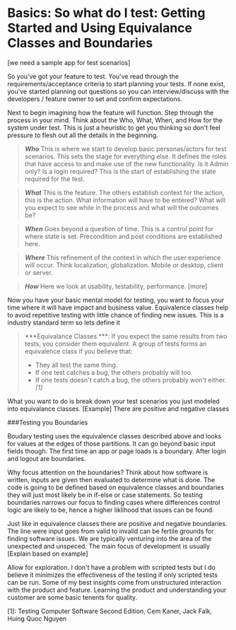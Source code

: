 Basics: So what do I test: Getting Started and Using Equivalance Classes and Boundaries
==============================


[we need a sample app for test scenarios]

So you've got your feature to test. You've read through the requirements/acceptance criteria to start planning your tests.
If none exist, you've started planning out questions so you can interview/discuss with the developers / feature owner to set and confirm expectations.

Next to begin imagining how the feature will function. Step through the process in your mind. 
Think about the Who, What, When, and How for the system under test. 
This is just a heuristic to get you thinking so don't feel pressure to flesh out all the details in the beginning.

>***Who***  This is where we start to develop basic personas/actors for test scenarios. This sets the stage for everything else. It defines the roles that have access to
>and make use of the new functionality. Is it Admin only? Is a login required? This is the start of establishing the state required for the test.   

>***What*** This is the feature. The others establish context for the action, this is the action. What information will have to be entered? 
>What will you expect to see while in the process and what will the outcomes be? 

>***When*** Goes beyond a question of time. This is a control point for where state is set. Precondition and post conditions are established here.  

>***Where*** This refinement of the context in which the user experience will occur. Think localization, globalization. Mobile or desktop, client or server.  

>***How*** Here we look at usability, testability, performance.   [more]
 
Now you have your basic mental model for testing, you want to focus your time where it will have impact and business value. 
Equivalence classes help to avoid repetitive testing with little chance of finding new issues. 
This is a industry standard term so lets define it

>***Equivalance Classes ***: If you expect the same results from two tests, you consider them equivalent. A group of tests forms an equivalence class if you believe that:
> - They all test the same thing.
> - If one test catches a bug, the others probably will too.
> - If one tests doesn't catch a bug, the others probably won't either.
><cite>[1]</cite> 


What you want to do is break down your test scenarios you just modeled into equivalance classes. [Example]
There are positive and negative classes  

###Testing you Boundaries

Boudary testing uses the equivalence classes described above and looks for values at the edges of those partitions. It can go beyond basic input fields though.
The first time an app or page loads is a boundary. After login and logout are boundaries.  

 Why focus attention on the boundaries? Think about how software is written, inputs are given then evaluated to determine what is done. 
 The code is going to be defined based on equivalence classes and boundaries they will just most likely be in if-else or case statements. 
 So testing boundaries narrows our focus to finding cases where differences control logic are likely to be, hence a higher liklihood that issues can be found. 
 
 Just like in equivalence classes there are positive and negative boundaries. The line were input goes from valid to invalid can be fertile grounds for 
 finding software issues. We are typically venturing into the area of the unexpected and unspeced. The main focus of development is usually 
 [Explain based on example]   
  

Allow for exploration. I don't have a problem with scripted tests but I do believe it minimizes the effectiveness of the testing if only scripted tests can be run. 
Some of my best insights come from unstructured interaction with the product and feature. Learning the product and understanding your customer are some basic tenents
for quality. 

[1]: Testing Computer Software Second Edition, Cem Kaner, Jack Falk, Huing Quoc Nguyen    